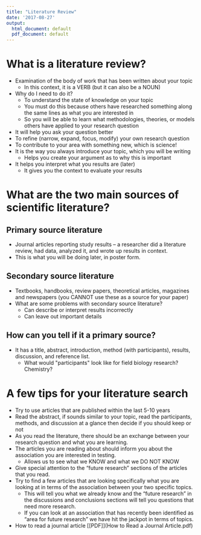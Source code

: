 ```yaml
---
title: "Literature Review"
date: '2017-08-27'
output:
  html_document: default
  pdf_document: default
---
```


# What is a literature review?

* Examination of the body of work that has been written about your topic
    - In this context, it is a VERB (but it can also be a NOUN)
* Why do I need to do it?
    - To understand the state of knowledge on your topic
    - You must do this because others have researched something along the same lines as what you are interested in
    - So you will be able to learn what methodologies, theories, or models others have applied to your research question
* It will help you ask your question better
* To refine (narrow, expand, focus, modify) your own research question 
* To contribute to your area with something new, which is science!
* It is the way you always introduce your topic, which you will be writing
    - Helps you create your argument as to why this is important
* It helps you interpret what you results are (later)
    - It gives you the context to evaluate your results


# What are the two main sources of scientific literature? 

## Primary source literature
* Journal articles reporting study results – a researcher did a literature review, had data, analyzed it, and wrote up results in context.
* This is what you will be doing later, in poster form. 

## Secondary source literature
* Textbooks, handbooks, review papers, theoretical articles, magazines and newspapers (you CANNOT use these as a source for your paper)
* What are some problems with secondary source literature? 
    - Can describe or interpret results incorrectly
    - Can leave out important details


## How can you tell if it a primary source? 
* It has a title, abstract, introduction, method (with participants), results, discussion, and reference list.
    - What would "participants" look like for field biology research? Chemistry?  

# A few tips for your literature search
* Try to use articles that are published within the last 5-10 years
* Read the abstract, if sounds similar to your topic, read the participants, methods, and discussion at a glance then decide if you should keep or not
* As you read the literature, there should be an exchange between your research question and what you are learning. 
* The articles you are reading about should inform you about the association you are interested in testing.
    - Allows us to see what we KNOW and what we DO NOT KNOW
* Give special attention to the “future research” sections of the articles that you read. 
* Try to find a few articles that are looking specifically what you are looking at in terms of the association between your two specific topics.
    - This will tell you what we already know and the “future research” in the discussions and conclusions sections will tell you questions that need more research.
    - If you can look at an association that has recently been identified as “area for future research” we have hit the jackpot in terms of topics.
* How to read a journal article [[PDF]](How to Read a Journal Article.pdf)

